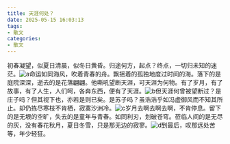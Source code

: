 ```yaml
---
title: 天涯何处？
date: 2025-05-15 16:03:13
tags: 
- 散文
categories: 
- 散文
---
```

初春凝望，似夏日清晨，似冬日黄昏。归途何方，起点？终点，一切归未知的迷茫。![a][1]命运如同海风，吹着青春的舟。飘摇着的孤独地度过时间的海。落下的是庭院深深，逝去的是花落翩翩。他嘶吼望断天涯，可天涯为何物。有了岁月，有了故事，有了人生，人们呵，各奔东西，便有了天涯。![b][2]但天涯何曾被望断过？是庄子吗？但其视下也，亦若是则已矣。是苏子吗？虽浩浩乎如冯虚御风而不知其所止。却仍拣尽寒枝不肯栖，寂寞沙洲冷。![c][3]岁月去啊去啊去啊，不肯停息。留下的是无垠的空旷，失去的是童年与青春。如同利刃，划破苍穹。莅临人间的是无尽的灰，没有春花秋月，夏日冬雪，只是那无边的寂寥。![d][4]到最后，叹那远处苦等，年少轻狂。


  [1]: https://tp.999845.xyz/img/2025/06/7b3f5727f85920ca3fd827d6f93d6f33.jpeg
  [2]: https://tp.999845.xyz/img/2025/06/b0170f99a8d01fdc09376ab5b316247a.jpeg
  [3]: https://tp.999845.xyz/img/2025/06/7e138cb2fe8c0240ea04ca8c4afbad28.jpeg
  [4]: https://tp.999845.xyz/img/2025/06/a5f67b8d9613233ad3e9fb95e6997b99.jpeg